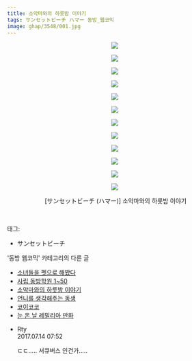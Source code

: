 ```yaml
---
title: 소악마와의 하룻밤 이야기
tags: サンセットビーチ ハマー 동방_웹코믹
image: ghap/3548/001.jpg
---
```

<div class="article">
<p style="text-align: center; clear: none; float: none;"><img src="{{ site.nasurl }}/ghap/3548/001.jpg"/></p>
<p style="text-align: center; clear: none; float: none;"><img src="{{ site.nasurl }}/ghap/3548/002.jpg"/></p>
<p style="text-align: center; clear: none; float: none;"><img src="{{ site.nasurl }}/ghap/3548/003.jpg"/></p>
<p style="text-align: center; clear: none; float: none;"><img src="{{ site.nasurl }}/ghap/3548/004.jpg"/></p>
<p style="text-align: center; clear: none; float: none;"><img src="{{ site.nasurl }}/ghap/3548/005.jpg"/></p>
<p style="text-align: center; clear: none; float: none;"><img src="{{ site.nasurl }}/ghap/3548/006.jpg"/></p>
<p style="text-align: center; clear: none; float: none;"><img src="{{ site.nasurl }}/ghap/3548/007.jpg"/></p>
<p style="text-align: center; clear: none; float: none;"><img src="{{ site.nasurl }}/ghap/3548/008.jpg"/></p>
<p style="text-align: center; clear: none; float: none;"><img src="{{ site.nasurl }}/ghap/3548/009.jpg"/></p>
<p style="text-align: center; clear: none; float: none;"><img src="{{ site.nasurl }}/ghap/3548/010.jpg"/></p>
<p style="text-align: center; clear: none; float: none;"><img src="{{ site.nasurl }}/ghap/3548/011.jpg"/></p>
<p style="text-align: center; clear: none; float: none;"><img src="{{ site.nasurl }}/ghap/3548/012.jpg"/></p>
<p style="text-align: center; clear: none; float: none;"> [サンセットビーチ (ハマー)] 소악마와의 하룻밤 이야기</p>
<p><br/></p>
</div><div class="tagTrail">
<p>태그: </p>
<ul>
<li>サンセットビーチ</li>
</ul>
</div><div class="another">
<p>'동방 웹코믹' 카테고리의 다른 글</p>
<ul>
<li><a href="/2017-07-14-ghap_3550">소녀들을 펫으로 해봤다</a></li>
<li><a href="/2017-07-13-ghap_3549">사립 동방학원 1~50</a></li>
<li><a href="/2017-07-13-ghap_3548">소악마와의 하룻밤 이야기</a></li>
<li><a href="/2017-07-13-ghap_3547">언니를 생각해주는 동생</a></li>
<li><a href="/2017-07-13-ghap_3546">코이코코</a></li>
<li><a href="/2017-07-13-ghap_3545">눈 온 날 레밀리아 만화</a></li>
</ul>
</div><div class="cb_module cb_fluid">
<div class="cb_wrt cb_profile">
<div class="comment">
<ul>
<li class="cb_thumb_off" id="comment15035555">
<div class="cb_comment_area">
<div class="cb_info_area">
<div class="cb_section">
<span class="cb_nick_name">Rty</span>
</div>
<div class="cb_section">
<span class="cb_date">2017.07.14 07:52 </span>
</div>
</div>
<div class="cb_dsc_comment">
<p class="cb_dsc">
											ㄷㄷ..... 서큐버스 인건가.....
										</p>
</div>
</div></li>
</ul>
</div>
</div><!-- commentList close -->
</div>